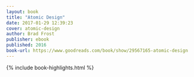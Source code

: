 ```yaml
---
layout: book
title: "Atomic Design"
date: 2017-01-29 12:39:23
cover: atomic-design
author: Brad Frost
publisher: ebook
published: 2016
book-url: https://www.goodreads.com/book/show/29567165-atomic-design
---
```


{% include book-highlights.html %}
